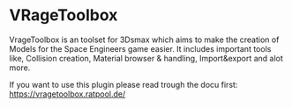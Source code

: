 # VRageToolbox

VrageToolbox is an toolset for 3Dsmax which aims to make the creation of Models for the Space Engineers game easier. 
It includes important tools like, Collision creation, Material browser & handling, Import&export and alot more.

If you want to use this plugin please read trough the docu first: https://vragetoolbox.ratpool.de/
